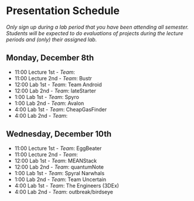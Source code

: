 Presentation Schedule
=====================
*Only sign up during a lab period that you have been attending all semester. Students will be expected to do evaluations of projects during the lecture periods and (only) their assigned lab.*


Monday, December 8th
-------------------

  * 11:00 Lecture 1st - *Team*: 
  * 11:00 Lecture 2nd - *Team*: Bustr 
  * 12:00 Lab 1st - *Team*: Team Android
  * 12:00 Lab 2nd - *Team*: lateStarter
  * 1:00 Lab 1st - *Team*: Spyro
  * 1:00 Lab 2nd - *Team*: Avalon
  * 4:00 Lab 1st - *Team*: CheapGasFinder
  * 4:00 Lab 2nd - *Team*:


Wednesday, December 10th
-----------------------

  * 11:00 Lecture 1st - *Team*: EggBeater
  * 11:00 Lecture 2nd - *Team*: 
  * 12:00 Lab 1st - *Team*: MEANStack
  * 12:00 Lab 2nd - *Team*: quantumNote
  * 1:00 Lab 1st - *Team*: Spyral Narwhals
  * 1:00 Lab 2nd - *Team*: Team Uncertain
  * 4:00 Lab 1st - *Team*: The Engineers (3DEx)
  * 4:00 Lab 2nd - *Team*: outbreak/birdseye